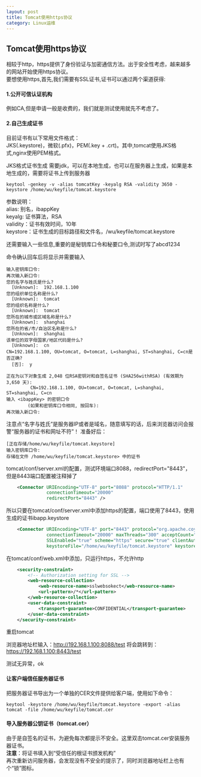 ```yaml
---
layout: post
title: Tomcat使用https协议
category: Linux运维
---
```


## Tomcat使用https协议

相较于http，https提供了身份验证与加密通信方法。出于安全性考虑，越来越多的网站开始使用https协议。  
要想使用https,首先,我们需要有SSL证书,证书可以通过两个渠道获得:  
#### 1.公开可信认证机构  
例如CA,但是申请一般是收费的，我们就是测试使用就先不考虑了。  
#### 2.自己生成证书
目前证书有以下常用文件格式：  
JKS(.keystore)，微软(.pfx)，PEM(.key + .crt)。其中,tomcat使用JKS格式,nginx使用PEM格式。  

JKS格式证书生成
需要jdk，可以在本地生成，也可以在服务器上生成，如果是本地生成的，需要将证书上传到服务器
```shell
keytool -genkey -v -alias tomcatKey -keyalg RSA -validity 3650 -keystore /home/wu/keyfile/tomcat.keystore
```
参数说明：  
alias: 别名，ibappKey  
keyalg: 证书算法，RSA  
validity：证书有效时间，10年  
keystore：证书生成的目标路径和文件名，/wu/keyfile/tomcat.keystore  

还需要输入一些信息,重要的是秘钥库口令和秘要口令,测试时写了abcd1234

命令确认回车后将显示并需要输入
```shell
输入密钥库口令:  
再次输入新口令: 
您的名字与姓氏是什么?
  [Unknown]:  192.168.1.100
您的组织单位名称是什么?
  [Unknown]:  tomcat
您的组织名称是什么?
  [Unknown]:  tomcat
您所在的城市或区域名称是什么?
  [Unknown]:  shanghai
您所在的省/市/自治区名称是什么?
  [Unknown]:  shanghai
该单位的双字母国家/地区代码是什么?
  [Unknown]:  cn
CN=192.168.1.100, OU=tomcat, O=tomcat, L=shanghai, ST=shanghai, C=cn是否正确?
  [否]:  y

正在为以下对象生成 2,048 位RSA密钥对和自签名证书 (SHA256withRSA) (有效期为 3,650 天):
         CN=192.168.1.100, OU=tomcat, O=tomcat, L=shanghai, ST=shanghai, C=cn
输入 <ibappKey> 的密钥口令
        (如果和密钥库口令相同, 按回车):  
再次输入新口令: 

```
注意点“名字与姓氏”是服务器IP或者是域名，随意填写的话，后来浏览器访问会报警“服务器的证书和网址不符”！
准备好后：
```
[正在存储/home/wu/keyfile/tomcat.keystore]
输入密钥库口令:  
存储在文件 /home/wu/keyfile/tomcat.keystore> 中的证书
```

tomcat/conf/server.xml的配置，测试环境端口8088，redirectPort="8443"，但是8443端口配置被注释掉了
```xml
    <Connector URIEncoding="UTF-8" port="8088" protocol="HTTP/1.1"
               connectionTimeout="20000"
               redirectPort="8443" />
```

所以只要在tomcat/conf/server.xml中添加https的配置，端口使用了8443，使用生成的证书ibapp.keystore
```xml
    <Connector URIEncoding="UTF-8" port="8443" protocol="org.apache.coyote.http11.Http11Protocol" 
               connectionTimeout="20000" maxThreads="300" acceptCount="100"
               SSLEnabled="true" scheme="https" secure="true" clientAuth="false" sslProtocol="TLS"
               keystoreFile="/home/wu/keyfile/tomcat.keystore" keystorePass="abcd1234"/>

```

在tomcat/conf/web.xml中添加，只运行https，不允许http

```xml
    <security-constraint>  
        <!-- Authorization setting for SSL -->  
        <web-resource-collection>  
            <web-resource-name>sslwebsokect</web-resource-name>  
            <url-pattern>/*</url-pattern>  
        </web-resource-collection>  
        <user-data-constraint>  
            <transport-guarantee>CONFIDENTIAL</transport-guarantee>  
        </user-data-constraint>  
    </security-constraint> 
```

重启tomcat

浏览器地址栏输入：http://192.168.1.100:8088/test
将会跳转到：https://192.168.1.100:8443/test

测试无异常，ok

#### 让客户端信任服务器证书

把服务器证书导出为一个单独的CER文件提供给客户端，使用如下命令：

```shell
keytool -keystore /home/wu/keyfile/tomcat.keystore -export -alias tomcat -file /home/wu/keyfile/tomcat.cer
```

#### 导入服务器公钥证书（tomcat.cer）  
由于是自签名的证书，为避免每次都提示不安全。这里双击tomcat.cer安装服务器证书。  
**注意**：将证书填入到“受信任的根证书颁发机构”  
再次重新访问服务器，会发现没有不安全的提示了，同时浏览器地址栏上也有个“锁”图标。  
